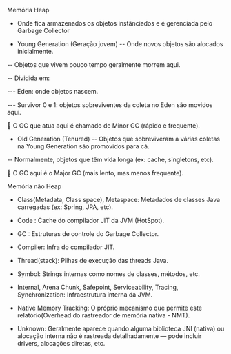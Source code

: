 Memória Heap

- Onde fica armazenados os objetos instânciados e é gerenciada pelo Garbage Collector

- Young Generation (Geração jovem)
-- Onde novos objetos são alocados inicialmente.

-- Objetos que vivem pouco tempo geralmente morrem aqui.

-- Dividida em:

--- Eden: onde objetos nascem.

--- Survivor 0 e 1: objetos sobreviventes da coleta no Eden são movidos aqui.

🧹 O GC que atua aqui é chamado de Minor GC (rápido e frequente).

- Old Generation (Tenured)
-- Objetos que sobreviveram a várias coletas na Young Generation são promovidos para cá.

-- Normalmente, objetos que têm vida longa (ex: cache, singletons, etc).

🧹 O GC aqui é o Major GC (mais lento, mas menos frequente).


Memória não Heap

- Class(Metadata, Class space), Metaspace: Metadados de classes Java carregadas (ex: Spring, JPA, etc).

- Code	: Cache do compilador JIT da JVM (HotSpot).

- GC	: Estruturas de controle do Garbage Collector.

- Compiler:	Infra do compilador JIT.

- Thread(stack): 	Pilhas de execução das threads Java.

- Symbol:	Strings internas como nomes de classes, métodos, etc.

- Internal, Arena Chunk, Safepoint, Serviceability, Tracing, Synchronization:	Infraestrutura interna da JVM.

- Native Memory Tracking:	O próprio mecanismo que permite este relatório(Overhead do rastreador de memória nativa - NMT).

- Unknown:  Geralmente aparece quando alguma biblioteca JNI (nativa) ou alocação interna não é rastreada detalhadamente — pode incluir drivers, alocações diretas, etc.
